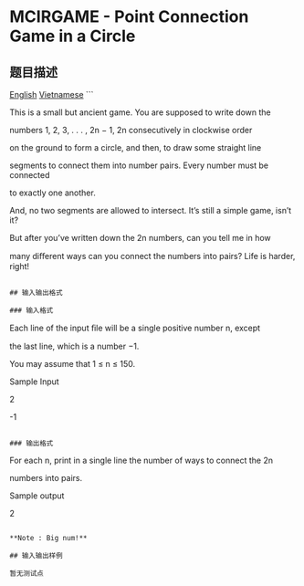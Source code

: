 # MCIRGAME - Point Connection Game in a Circle

## 题目描述

[English](/problems/MCIRGAME/en/) [Vietnamese](/problems/MCIRGAME/vn/) ```

This is a small but ancient game. You are supposed to write down the

numbers 1, 2, 3, . . . , 2n − 1, 2n consecutively in clockwise order

on the ground to form a circle, and then, to draw some straight line

segments to connect them into number pairs. Every number must be connected

to exactly one another.

And, no two segments are allowed to intersect. It’s still a simple game, isn’t it?

But after you’ve written down the 2n numbers, can you tell me in how

many diﬀerent ways can you connect the numbers into pairs? Life is harder, right!

```

## 输入输出格式

### 输入格式

```

Each line of the input ﬁle will be a single positive number n, except

the last line, which is a number −1.

You may assume that 1 ≤ n ≤ 150.

Sample Input

2

-1

```

### 输出格式

```

For each n, print in a single line the number of ways to connect the 2n

numbers into pairs.

Sample output

2

```

**Note : Big num!**

## 输入输出样例

暂无测试点

